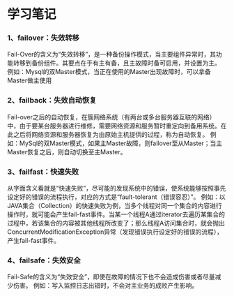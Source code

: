 # 学习笔记

### 1、failover：失效转移

Fail-Over的含义为“失效转移”，是一种备份操作模式，当主要组件异常时，其功能转移到备份组件。其要点在于有主有备，且主故障时备可启用，并设置为主。 例如：Mysql的双Master模式，当正在使用的Master出现故障时，可以拿备Master做主使用

### 2、failback：失效自动恢复

Fail-over之后的自动恢复，在簇网络系统（有两台或多台服务器互联的网络）中，由于要某台服务器进行维修，需要网络资源和服务暂时重定向到备用系统。在此之后将网络资源和服务器恢复为由原始主机提供的过程，称为自动恢复。 例如：MySql的双Master模式，如果主Master故障，则failover至从Master；当主Master恢复之后，则自动切换至主Master。

### 3、failfast：快速失败

从字面含义看就是“快速失败”，尽可能的发现系统中的错误，使系统能够按照事先设定好的错误的流程执行，对应的方式是“fault-tolerant（错误容忍）”。 例如：以JAVA集合（Collection）的快速失败为例，当多个线程对同一个集合的内容进行操作时，就可能会产生fail-fast事件。当某一个线程A通过iterator去遍历某集合的过程中，若该集合的内容被其他线程所改变了；那么线程A访问集合时，就会抛出ConcurrentModificationException异常（发现错误执行设定好的错误的流程），产生fail-fast事件。

### 4、failsafe：失效安全

Fail-Safe的含义为“失效安全”，即使在故障的情况下也不会造成伤害或者尽量减少伤害。 例如：写入监控日志出错时，不会对主业务的成败产生影响。